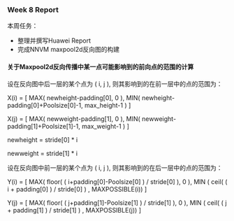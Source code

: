 ### Week 8 Report

本周任务：
- 整理并撰写Huawei Report
- 完成NNVM maxpool2d反向图的构建


#### 关于Maxpool2d反向传播中某一点可能影响到的前向点的范围的计算

设在反向图中后一层的某个点为 ( i, j ),
则其影响到的在前一层中的点的范围为：

X(i) = [ MAX( newheight-padding[0], 0 ), MIN( newheight-padding[0]+Poolsize[0]-1, max_height-1 ) ]

X(j) = [ MAX( newweight-padding[1], 0 ), MIN( newweight-padding[1]+Poolsize[1]-1, max_weight-1 ) ]

newheight = stride[0] * i

newweight = stride[1] * i


设在反向图中前一层的某个点为 ( i, j ),
则其影响到的在后一层中的点的范围为：

Y(i) = [ MAX( floor( ( i+padding[0]-Poolsize[0] ) / stride[0] ), 0 ), MIN ( ceil( ( i + padding[0] ) / stride[0] ) , MAXPOSSIBLE(i)) ]


Y(j) = [ MAX( floor( ( j+padding[1]-Poolsize[1] ) / stride[1] ), 0 ), MIN ( ceil( ( j + padding[1] ) / stride[1] ) , MAXPOSSIBLE(j)) ]

